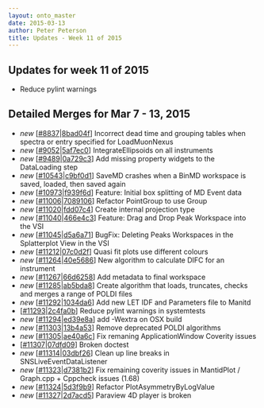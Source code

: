```yaml
---
layout: onto_master
date: 2015-03-13
author: Peter Peterson
title: Updates - Week 11 of 2015
---
```

Updates for week 11 of 2015
---------------------------
* Reduce pylint warnings

Detailed Merges for Mar 7 - 13, 2015
------------------------------------
* *new* \[[#8837](http://trac.mantidproject.org/mantid/ticket/8837)\|[8bad04f](https://github.com/mantidproject/mantid/commit/8bad04fb7b17523c19d6df54b0ec77068171b440)\] Incorrect dead time and grouping tables when spectra or entry specified for LoadMuonNexus
* *new* \[[#9052](http://trac.mantidproject.org/mantid/ticket/9052)\|[5af7ec0](https://github.com/mantidproject/mantid/commit/5af7ec03debfc1a40cc03cf527e400d2d3dcef16)\] IntegrateEllipsoids on all instruments
* *new* \[[#9489](http://trac.mantidproject.org/mantid/ticket/9489)\|[0a729c3](https://github.com/mantidproject/mantid/commit/0a729c39072212846631044c67a26d36d01b5063)\] Add missing property widgets to the DataLoading step
* *new* \[[#10543](http://trac.mantidproject.org/mantid/ticket/10543)\|[c9bf0d1](https://github.com/mantidproject/mantid/commit/c9bf0d1acd8b871e069803abeb15a658694b059b)\] SaveMD crashes when a BinMD workspace is saved, loaded, then saved again
* *new* \[[#10973](http://trac.mantidproject.org/mantid/ticket/10973)\|[f939f6d](https://github.com/mantidproject/mantid/commit/f939f6de94243b54723b3dc496943da3ef6e6216)\] Feature: Initial box splitting of MD Event data
* *new* \[[#11006](http://trac.mantidproject.org/mantid/ticket/11006)\|[7089106](https://github.com/mantidproject/mantid/commit/7089106ad581b923b8d89d306ad10d9d9deef60a)\] Refactor PointGroup to use Group
* *new* \[[#11020](http://trac.mantidproject.org/mantid/ticket/11020)\|[fdd07c4](https://github.com/mantidproject/mantid/commit/fdd07c45fd20ad074a4d4130920ecc469e70e797)\] Create internal projection type
* *new* \[[#11040](http://trac.mantidproject.org/mantid/ticket/11040)\|[466e4c3](https://github.com/mantidproject/mantid/commit/466e4c3bb051126fd1b449de1ca71ba0be803313)\] Feature: Drag and Drop Peak Workspace into the VSI
* *new* \[[#11045](http://trac.mantidproject.org/mantid/ticket/11045)\|[d5a6a71](https://github.com/mantidproject/mantid/commit/d5a6a71bd0c9c4d130384556c67f0ea047715044)\] BugFix: Deleting Peaks Workspaces in the Splatterplot View in the VSI
* *new* \[[#11212](http://trac.mantidproject.org/mantid/ticket/11212)\|[07c0d2f](https://github.com/mantidproject/mantid/commit/07c0d2f6a50ba0adff200df35e45bfd2208c93d1)\] Quasi fit plots use different colours
* *new* \[[#11264](http://trac.mantidproject.org/mantid/ticket/11264)\|[40e5686](https://github.com/mantidproject/mantid/commit/40e5686e2dfb955e29bce57dc991eba86297a9f3)\] New algorithm to calculate DIFC for an instrument
* *new* \[[#11267](http://trac.mantidproject.org/mantid/ticket/11267)\|[66d6258](https://github.com/mantidproject/mantid/commit/66d62581d9dc4b1f1c0da9152135c5884c51e8ad)\] Add metadata to final workspace
* *new* \[[#11285](http://trac.mantidproject.org/mantid/ticket/11285)\|[ab5bda8](https://github.com/mantidproject/mantid/commit/ab5bda8a6b3e7777e5c4fad280adcccd91eee9a2)\] Create algorithm that loads, truncates, checks and merges a range of POLDI files
* *new* \[[#11292](http://trac.mantidproject.org/mantid/ticket/11292)\|[1034da6](https://github.com/mantidproject/mantid/commit/1034da6bb4c4e9b46b005b5e640ab113f3db064f)\] Add new LET IDF and Parameters file to Manitd
* \[[#11293](http://trac.mantidproject.org/mantid/ticket/11293)\|[2c4fa0b](https://github.com/mantidproject/mantid/commit/2c4fa0b27088e4b82fbe0401331f9ed57fdedbcd)\] Reduce pylint warnings in systemtests
* *new* \[[#11294](http://trac.mantidproject.org/mantid/ticket/11294)\|[ed39e8a](https://github.com/mantidproject/mantid/commit/ed39e8a378dc01c29a20273382cd23521605b02c)\] add -Wextra on OSX build
* *new* \[[#11303](http://trac.mantidproject.org/mantid/ticket/11303)\|[13b4a53](https://github.com/mantidproject/mantid/commit/13b4a5309b58af395ad8a0c5a80f1addd091d4b0)\] Remove deprecated POLDI algorithms
* *new* \[[#11305](http://trac.mantidproject.org/mantid/ticket/11305)\|[ae40a6c](https://github.com/mantidproject/mantid/commit/ae40a6ca4f95612f98d5bfbf2f8c70a3e405240f)\] Fix remaning ApplicationWindow Coverity issues
* \[[#11307](http://trac.mantidproject.org/mantid/ticket/11307)\|[07dfd09](https://github.com/mantidproject/mantid/commit/07dfd09acb9c3fd365e10b2035599af4442ed5b4)\] Broken doctest
* *new* \[[#11314](http://trac.mantidproject.org/mantid/ticket/11314)\|[03dbf26](https://github.com/mantidproject/mantid/commit/03dbf266d660c1d7a0548eacdfd3599c13651f79)\] Clean up line breaks in SNSLiveEventDataListener
* *new* \[[#11323](http://trac.mantidproject.org/mantid/ticket/11323)\|[d7381b2](https://github.com/mantidproject/mantid/commit/d7381b26d799d3606f123a1f2e120724723996c8)\] Fix remaining coverity issues in MantidPlot / Graph.cpp + Cppcheck issues (1.68)
* *new* \[[#11324](http://trac.mantidproject.org/mantid/ticket/11324)\|[5d3f9b9](https://github.com/mantidproject/mantid/commit/5d3f9b9f3f78825f0a93fcb13eba393d4e4f664b)\] Refactor PlotAsymmetryByLogValue
* *new* \[[#11327](http://trac.mantidproject.org/mantid/ticket/11327)\|[2d7acd5](https://github.com/mantidproject/mantid/commit/2d7acd57c07429c36e9c55ec4c02d7c8f244fb6e)\] Paraview 4D player is broken
